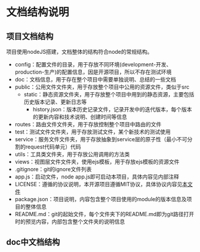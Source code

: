 # 文档结构说明

## 项目文档结构

项目使用nodeJS搭建，文档整体的结构符合node的常规结构。

* config：配置文件的目录，用于存放不同环境(development-开发、production-生产)的配置信息，因是开源项目，所以不存在测试环境
* doc：文档信息，用于存在整个项目中需要单独说明、总结的一些文档
* public：公用文件文件夹，用于存放整个项目中公用的资源文件，类似于src
    * static：静态资源文件夹，用于存放整个项目中用到的静态资源，主要包括历史版本记录、更新日志等
        * history.json：版本历史记录文件，记录开发中的迭代版本，每个版本的更新内容和技术说明、创建时间等信息
* routes：路由文件文件夹，用于存放控制整个项目中路由的文件
* test：测试文件文件夹，用于存放测试文件，某个新技术的测试使用
* service：服务文件文件夹，用于存放抽象到service层的原子性（最小不可分割的request代码单元）代码
* utils：工具类文件夹，用于存放公用调用的方法类
* views：视图层文件文件夹，使用ejs模板，用于存放ejs模板的资源文件
* .gitignore：git的ignore文件列表
* app.js：启动文件，node app.js即可启动本项目，具体内容见内部注释
* LICENSE：遵循的协议说明，本开源项目遵循MIT协议，具体协议内容见[本文件](./LICENSE)
* package.json：项目说明，内容包含整个项目使用的module的版本信息及项目的整体信息
* README.md：git的起始文件，每个文件夹下的README.md即为git路径打开时的预览内容，内部包含整个文件夹的说明信息

## doc中文档结构